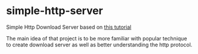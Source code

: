 # simple-http-server

Simple Http Download Server based
on [this tutorial](https://nurkiewicz.com/2015/06/writing-download-server-part-i-always.html)

The main idea of that project is to be more familiar with popular technique to create download server as well as better
understanding the http protocol.